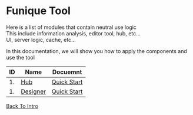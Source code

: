 # Funique Tool

Here is a list of modules that contain neutral use logic\
This include information analysis, editor tool, hub, etc...\
UI, server logic, cache, etc...

In this documentation, we will show you how to apply the components and use the tool

| ID  | Name                                                              | Docuemnt                                        |
| --- | ----------------------------------------------------------------- | ----------------------------------------------- |
| 1.  | [Hub](https://github.com/Funique2022/funique_hub.git)       | [Quick Start](./Tool/Hub/QuickStart.md)    |
| 1.  | [Designer](https://github.com/Funique2022/funique_designer.git)       | [Quick Start](./Tool/Designer/QuickStart.md)    |

[Back To Intro](./intro.md)
